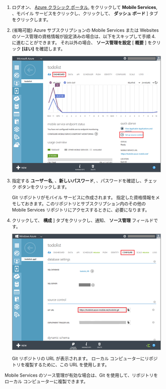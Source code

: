 
1. ログオン、 [Azure クラシック ポータル](https://manage.windowsazure.com/), をクリックして **Mobile Services**, 、モバイル サービスをクリックし、クリックして、 **ダッシュ ボード** ] タブをクリックします。

2. (省略可能) Azure サブスクリプションの Mobile Services または Websites のソース管理の資格情報が設定済みの場合は、以下をスキップして手順 4. に進むことができます。 それ以外の場合、 **ソース管理を設定** [ **概要** ] をクリック **[はい]** を確認します。

    ![ソース管理を設定する](./media/mobile-services-enable-source-control/mobile-setup-source-control.png)

3. 指定する **ユーザー名**, 、**新しいパスワード**, 、パスワードを確認し、チェック ボタンをクリックします。 

    Git リポジトリがモバイル サービスに作成されます。 指定した資格情報をメモしておきます。このリポジトリとサブスクリプション内のその他の Mobile Services リポジトリにアクセスするときに、必要になります。

4. クリックして、 **構成** ] タブをクリックし、通知、 **ソース管理** フィールドです。

    ![ソース管理を構成する](./media/mobile-services-enable-source-control/mobile-source-control-configure.png)

    Git リポジトリの URL が表示されます。 ローカル コンピューターにリポジトリを複製するために、この URL を使用します。

Mobile Services のソース管理が有効な場合は、Git を使用して、リポジトリをローカル コンピューターに複製できます。
 
